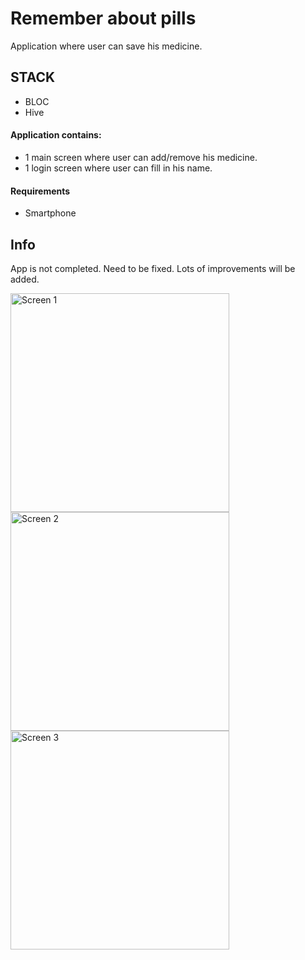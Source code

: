 # Remember about pills 

Application where user can save his medicine.



## STACK

- BLOC
- Hive

#### Application contains: 
- 1 main screen where user can add/remove his medicine.
- 1 login screen where user can fill in his name.

#### Requirements

- Smartphone

## Info
App is not completed. Need to be fixed.
Lots of improvements will be added.

<img src="" width="350" title="Screen 1">
<img src="" width="350" title="Screen 2">
<img src="" width="350" title="Screen 3">


